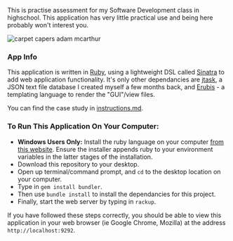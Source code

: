 This is practise assessment for my Software Development class in highschool. This application has very little practical use and being here probably won't interest you.

![carpet capers adam mcarthur](http://imgkk.com/i/5kx9.png "Carpet Capers")

### App Info

This application is written in [Ruby](https://www.ruby-lang.org), using a lightweight DSL called [Sinatra](http://www.sinatrarb.com) to add web application functionality. It's only other dependancies are [jtask](https://github.com/adammcarthur/jtask), a JSON text file database I created myself a few months back, and [Erubis](http://www.kuwata-lab.com/erubis) - a templating language to render the "GUI"/view files.

You can find the case study in [instructions.md](https://github.com/adammcarthur/carpet-capers/blob/master/instructions.md).

### To Run This Application On Your Computer:

- **Windows Users Only:** Install the ruby language on your computer [from this website](http://rubyinstaller.org/downloads). Ensure the installer appends ruby to your environment variables in the latter stages of the installation.
- Download this repository to your desktop.
- Open up terminal/command prompt, and `cd` to the desktop location on your computer.
- Type in `gem install bundler`.
- Then use `bundle install` to install the dependancies for this project.
- Finally, start the web server by typing in `rackup`.

If you have followed these steps correctly, you should be able to view this application in your web browser (ie Google Chrome, Mozilla) at the address `http://localhost:9292`.
